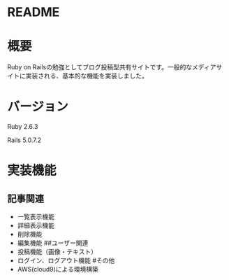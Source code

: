 # README
# 概要
Ruby on Railsの勉強としてブログ投稿型共有サイトです。一般的なメディアサイトに実装される、基本的な機能を実装しました。
# バージョン
Ruby 2.6.3

Rails 5.0.7.2
# 実装機能
## 記事関連
* 一覧表示機能
* 詳細表示機能
* 削除機能
* 編集機能
##ユーザー関連
* 投稿機能（画像・テキスト）
* ログイン、ログアウト機能
#その他
* AWS(cloud9)による環境構築
